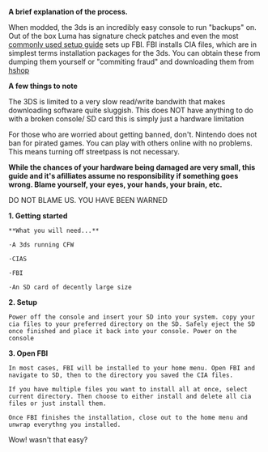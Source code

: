 **A brief explanation of the process.**

When modded, the 3ds is an incredibly easy console to run "backups" on. Out of the box Luma has signature check patches and even the most [commonly used setup guide](https://3ds.hacks.guide) sets up FBI.
FBI installs CIA files, which are in simplest terms installation packages for the 3ds.
You can obtain these from dumping them yourself or "commiting fraud" and downloading them from [hshop](https://hshop.erista.me/)

**A few things to note**

The 3DS is limited to a very slow read/write bandwith that makes downloading software quite sluggish. This does NOT have anything to do with a broken console/ SD card this is simply just a hardware limitation

For those who are worried about getting banned, don't. Nintendo does not ban for pirated games. You can play with others online with no problems. This means turning off streetpass is not necessary.

**While the chances of your hardware being damaged are very small, this guide and it's afilliates assume no responsibility if something goes wrong. Blame yourself, your eyes, your hands, your brain, etc.**



DO NOT BLAME US. YOU HAVE BEEN WARNED

**1. Getting started**

	**What you will need...**

	·A 3ds running CFW

	·CIAS
	
	·FBI

	·An SD card of decently large size


**2. Setup**

	Power off the console and insert your SD into your system. copy your cia files to your preferred directory on the SD. Safely eject the SD once finished and place it back into your console. Power on the console

**3. Open FBI**

	In most cases, FBI will be installed to your home menu. Open FBI and navigate to SD, then to the directory you saved the CIA files. 

	If you have multiple files you want to install all at once, select current directory. Then choose to either install and delete all cia files or just install them.

	Once FBI finishes the installation, close out to the home menu and unwrap everythng you installed.

Wow! wasn't that easy?

